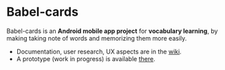 Babel-cards
===========

Babel-cards is an **Android mobile app project** for **vocabulary learning**, by making taking note of words and memorizing them more easily.

* Documentation, user research, UX aspects are in the [wiki](https://github.com/maudnals/babel-cards/wiki).  
* A prototype (work in progress) is available [there](https://github.com/maudnals/babel-cards-proto).
